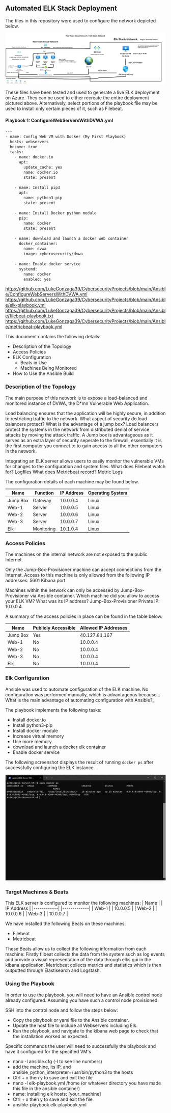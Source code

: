 ## Automated ELK Stack Deployment

The files in this repository were used to configure the network depicted below.

![](https://github.com/LukeGonzaga39/CybersecurityProjects/blob/main/Diagrams/ElkStackDiagram.png)

These files have been tested and used to generate a live ELK deployment on Azure. They can be used to either recreate the entire deployment pictured above. Alternatively, select portions of the playbook file may be used to install only certain pieces of it, such as Filebeat.
#### Playbook 1: ConfigureWebServersWithDVWA.yml
```
---
- name: Config Web VM with Docker (My First Playbook)
  hosts: webservers
  become: true
  tasks:
    - name: docker.io
      apt:
        update_cache: yes
        name: docker.io
        state: present

    - name: Install pip3
      apt:
        name: python3-pip
        state: present

    - name: Install Docker python module
      pip:
        name: docker
        state: present

    - name: download and launch a docker web container
      docker_container:
        name: dvwa
        image: cyberxsecurity/dvwa

    - name: Enable docker service
      systemd:
        name: docker
        enabled: yes
  ```
        
        
  https://github.com/LukeGonzaga39/CybersecurityProjects/blob/main/Ansible/ConfigureWebServersWithDVWA.yml
  https://github.com/LukeGonzaga39/CybersecurityProjects/blob/main/Ansible/elk-playbook.yml
  https://github.com/LukeGonzaga39/CybersecurityProjects/blob/main/Ansible/filebeat-playbook.txt
  https://github.com/LukeGonzaga39/CybersecurityProjects/blob/main/Ansible/metricbeat-playbook.yml
  

This document contains the following details:
- Description of the Topology
- Access Policies
- ELK Configuration
  - Beats in Use
  - Machines Being Monitored
- How to Use the Ansible Build


### Description of the Topology

The main purpose of this network is to expose a load-balanced and monitored instance of DVWA, the D*mn Vulnerable Web Application.

Load balancing ensures that the application will be highly secure, in addition to restricting traffic to the network.
What aspect of security do load balancers protect? What is the advantage of a jump box? Load balancers protect the systems in the network from distributed denial of service attacks by moving the attack traffic. 
A Jump box is advantageous as it serves as an extra layer of security seperate to the firewall, essentially it is the first computer you connect to to gain access to all the other computers in the network. 

Integrating an ELK server allows users to easily monitor the vulnerable VMs for changes to the configuration and system files.
What does Filebeat watch for? Logfiles
What does Metricbeat record? Metric Logs

The configuration details of each machine may be found below.

| Name     | Function | IP Address | Operating System |
|----------|----------|------------|------------------|
| Jump Box | Gateway  | 10.0.0.4   | Linux            |
| Web-1    | Server   | 10.0.0.5   | Linux            |
| Web-2    | Server   | 10.0.0.6   | Linux            |
| Web-3    | Server   | 10.0.0.7   | Linux            |
| Elk      | Monitoring | 10.1.0.4 | Linux            |
### Access Policies

The machines on the internal network are not exposed to the public Internet. 

Only the Jump-Box-Provisioner machine can accept connections from the Internet. Access to this machine is only allowed from the following IP addresses:
5601 Kibana port

Machines within the network can only be accessed by Jump-Box-Provisioner via Ansible container.
Which machine did you allow to access your ELK VM? What was its IP address? Jump-Box-Provisioner Private IP: 10.0.0.4

A summary of the access policies in place can be found in the table below.

| Name     | Publicly Accessible | Allowed IP Addresses |
|----------|---------------------|----------------------|
| Jump Box | Yes                 | 40.127.81.167        |
| Web-1    | No                  | 10.0.0.4             |
| Web-2    | No                  | 10.0.0.4             |
| Web-3    | No                  | 10.0.0.4             |
| Elk      | No                  | 10.0.0.4             |

### Elk Configuration

Ansible was used to automate configuration of the ELK machine. No configuration was performed manually, which is advantageous because...
What is the main advantage of automating configuration with Ansible?_

The playbook implements the following tasks:
- Install docker.io
- Install python3-pip
- Install docker module
- Increase virtual memory
- Use more memory
- download and launch a docker elk container
- Enable docker service

The following screenshot displays the result of running `docker ps` after successfully configuring the ELK instance.

![](https://github.com/LukeGonzaga39/CybersecurityProjects/blob/main/Images/SuccessfulElkDeployment.PNG)

### Target Machines & Beats
This ELK server is configured to monitor the following machines:
       | Name  	    |   	| IP Address 	|
       |------------|	    |-------------|
       | Web-1 	    |   	| 10.0.0.5   	|
       | Web-2 	    |   	| 10.0.0.6   	|
       | Web-3 	    |   	| 10.0.0.7   	|

We have installed the following Beats on these machines:
- Filebeat
- Metricbeat

These Beats allow us to collect the following information from each machine:
Firstly filbeat collects the data from the system such as log events and provide a visual representation of the data through elks gui in the kibana application. Metricbeat collects metrics and statistics which is then outputted through Elastisearch and Logstash.

### Using the Playbook
In order to use the playbook, you will need to have an Ansible control node already configured. Assuming you have such a control node provisioned: 

SSH into the control node and follow the steps below:
- Copy the playbook or yaml file to the Ansible container.
- Update the host file to include all Webservers including Elk.
- Run the playbook, and navigate to the kibana web page to check that the installation worked as expected.

Specific commands the user will need to successfully the playbook and have it configured for the specified VM's

- nano -l ansible.cfg (-l to see line numbers)
- add the machine, its IP, and ansible_python_interpreter=/usr/bin/python3 to the hosts
- Ctrl + x then y to save and exit the file
- nano -l elk-playbook.yml /home (or whatever directory you have made this file in the ansible container)
- name: installing elk hosts: [your_machine]
- Ctrl + x then y to save and exit the file
- ansible-playbook elk-playbook.yml
